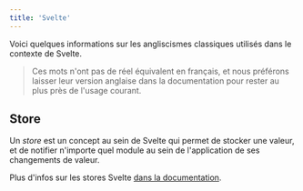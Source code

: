 ```yaml
---
title: 'Svelte'
---
```


Voici quelques informations sur les angliscismes classiques utilisés dans le contexte de Svelte.

> Ces mots n'ont pas de réel équivalent en français, et nous préférons laisser leur version anglaise dans la documentation pour rester au plus près de l'usage courant.

## Store

Un _store_ est un concept au sein de Svelte qui permet de stocker une valeur, et de notifier n'importe quel module au sein de l'application de ses changements de valeur.

Plus d'infos sur les stores Svelte [dans la documentation](/docs/svelte-store).
